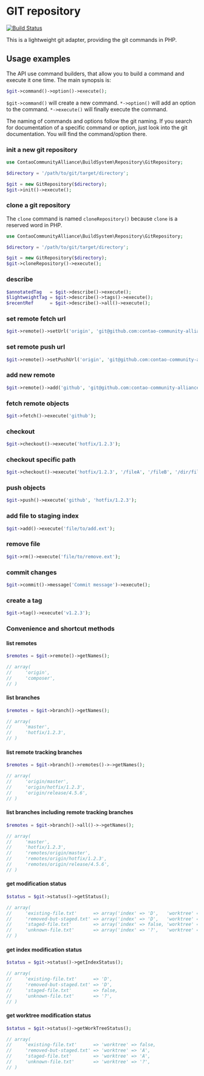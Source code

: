 GIT repository
==============

[![Build Status](https://travis-ci.org/contao-community-alliance/build-system-repository-git.png)](https://travis-ci.org/contao-community-alliance/build-system-repository-git)

This is a lightweight git adapter, providing the git commands in PHP.

Usage examples
--------------

The API use command builders, that allow you to build a command and execute it one time.
The main synopsis is:

```php
$git->command()->option()->execute();
```

`$git->command()` will create a new command.
`*->option()` will add an option to the command.
`*->execute()` will finally execute the command.

The naming of commands and options follow the git naming. If you search for documentation of a specific command
or option, just look into the git documentation. You will find the command/option there.

### init a new git repository

```php
use ContaoCommunityAlliance\BuildSystem\Repository\GitRepository;

$directory = '/path/to/git/target/directory';

$git = new GitRepository($directory);
$git->init()->execute();
```

### clone a git repository

The `clone` command is named `cloneRepository()` because `clone` is a reserved word in PHP.

```php
use ContaoCommunityAlliance\BuildSystem\Repository\GitRepository;

$directory = '/path/to/git/target/directory';

$git = new GitRepository($directory);
$git->cloneRepository()->execute();
```

### describe

```php
$annotatedTag   = $git->describe()->execute();
$lightweightTag = $git->describe()->tags()->execute();
$recentRef      = $git->describe()->all()->execute();
```

### set remote fetch url

```php
$git->remote()->setUrl('origin', 'git@github.com:contao-community-alliance/build-system-repository-git.git')->execute();
```

### set remote push url

```php
$git->remote()->setPushUrl('origin', 'git@github.com:contao-community-alliance/build-system-repository-git.git')->execute();
```

### add new remote

```php
$git->remote()->add('github', 'git@github.com:contao-community-alliance/build-system-repository-git.git')->execute();
```

### fetch remote objects

```php
$git->fetch()->execute('github');
```

### checkout

```php
$git->checkout()->execute('hotfix/1.2.3');
```

### checkout specific path

```php
$git->checkout()->execute('hotfix/1.2.3', '/fileA', '/fileB', '/dir/fileC');
```

### push objects

```php
$git->push()->execute('github', 'hotfix/1.2.3');
```

### add file to staging index

```php
$git->add()->execute('file/to/add.ext');
```

### remove file

```php
$git->rm()->execute('file/to/remove.ext');
```

### commit changes

```php
$git->commit()->message('Commit message')->execute();
```

### create a tag

```php
$git->tag()->execute('v1.2.3');
```

### Convenience and shortcut methods

#### list remotes

```php
$remotes = $git->remote()->getNames();

// array(
//     'origin',
//     'composer',
// )
```

#### list branches

```php
$remotes = $git->branch()->getNames();

// array(
//     'master',
//     'hotfix/1.2.3',
// )
```

#### list remote tracking branches

```php
$remotes = $git->branch()->remotes()->->getNames();

// array(
//     'origin/master',
//     'origin/hotfix/1.2.3',
//     'origin/release/4.5.6',
// )
```

#### list branches including remote tracking branches

```php
$remotes = $git->branch()->all()->->getNames();

// array(
//     'master',
//     'hotfix/1.2.3',
//     'remotes/origin/master',
//     'remotes/origin/hotfix/1.2.3',
//     'remotes/origin/release/4.5.6',
// )
```

#### get modification status

```php
$status = $git->status()->getStatus();

// array(
//     'existing-file.txt'      => array('index' => 'D',   'worktree' => false),
//     'removed-but-staged.txt' => array('index' => 'D',   'worktree' => 'A'),
//     'staged-file.txt'        => array('index' => false, 'worktree' => 'A'),
//     'unknown-file.txt'       => array('index' => '?',   'worktree' => '?'),
// )
```

#### get index modification status

```php
$status = $git->status()->getIndexStatus();

// array(
//     'existing-file.txt'      => 'D',
//     'removed-but-staged.txt' => 'D',
//     'staged-file.txt'        => false,
//     'unknown-file.txt'       => '?',
// )
```

#### get worktree modification status

```php
$status = $git->status()->getWorkTreeStatus();

// array(
//     'existing-file.txt'      => 'worktree' => false,
//     'removed-but-staged.txt' => 'worktree' => 'A',
//     'staged-file.txt'        => 'worktree' => 'A',
//     'unknown-file.txt'       => 'worktree' => '?',
// )
```
